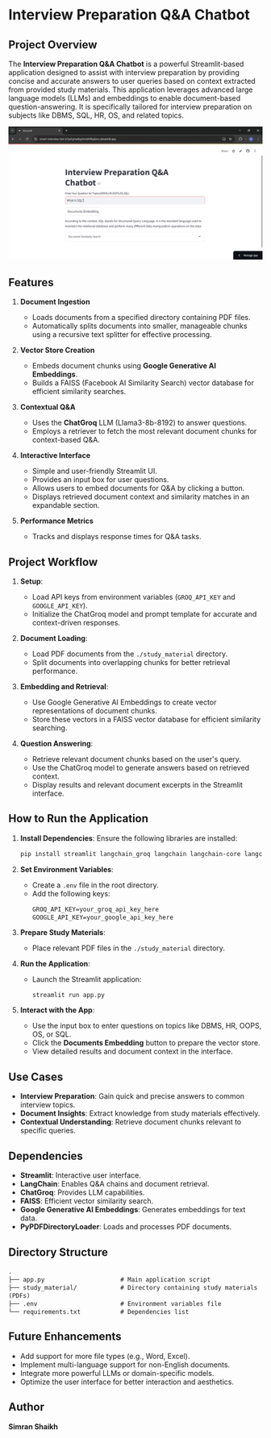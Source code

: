 # Interview Preparation Q&A Chatbot

## Project Overview
The **Interview Preparation Q&A Chatbot** is a powerful Streamlit-based application designed to assist with interview preparation by providing concise and accurate answers to user queries based on context extracted from provided study materials. This application leverages advanced large language models (LLMs) and embeddings to enable document-based question-answering. It is specifically tailored for interview preparation on subjects like DBMS, SQL, HR, OS, and related topics.


![output](images/interview.png)

## Features
1. **Document Ingestion**
   - Loads documents from a specified directory containing PDF files.
   - Automatically splits documents into smaller, manageable chunks using a recursive text splitter for effective processing.

2. **Vector Store Creation**
   - Embeds document chunks using **Google Generative AI Embeddings**.
   - Builds a FAISS (Facebook AI Similarity Search) vector database for efficient similarity searches.

3. **Contextual Q&A**
   - Uses the **ChatGroq** LLM (Llama3-8b-8192) to answer questions.
   - Employs a retriever to fetch the most relevant document chunks for context-based Q&A.

4. **Interactive Interface**
   - Simple and user-friendly Streamlit UI.
   - Provides an input box for user questions.
   - Allows users to embed documents for Q&A by clicking a button.
   - Displays retrieved document context and similarity matches in an expandable section.

5. **Performance Metrics**
   - Tracks and displays response times for Q&A tasks.

## Project Workflow
1. **Setup**:
   - Load API keys from environment variables (`GROQ_API_KEY` and `GOOGLE_API_KEY`).
   - Initialize the ChatGroq model and prompt template for accurate and context-driven responses.

2. **Document Loading**:
   - Load PDF documents from the `./study_material` directory.
   - Split documents into overlapping chunks for better retrieval performance.

3. **Embedding and Retrieval**:
   - Use Google Generative AI Embeddings to create vector representations of document chunks.
   - Store these vectors in a FAISS vector database for efficient similarity searching.

4. **Question Answering**:
   - Retrieve relevant document chunks based on the user's query.
   - Use the ChatGroq model to generate answers based on retrieved context.
   - Display results and relevant document excerpts in the Streamlit interface.

## How to Run the Application
1. **Install Dependencies**:
   Ensure the following libraries are installed:
   ```bash
   pip install streamlit langchain_groq langchain langchain-core langchain-community faiss-cpu dotenv
   ```

2. **Set Environment Variables**:
   - Create a `.env` file in the root directory.
   - Add the following keys:
     ```env
     GROQ_API_KEY=your_groq_api_key_here
     GOOGLE_API_KEY=your_google_api_key_here
     ```

3. **Prepare Study Materials**:
   - Place relevant PDF files in the `./study_material` directory.

4. **Run the Application**:
   - Launch the Streamlit application:
     ```bash
     streamlit run app.py
     ```

5. **Interact with the App**:
   - Use the input box to enter questions on topics like DBMS, HR, OOPS, OS, or SQL.
   - Click the **Documents Embedding** button to prepare the vector store.
   - View detailed results and document context in the interface.

## Use Cases
- **Interview Preparation**: Gain quick and precise answers to common interview topics.
- **Document Insights**: Extract knowledge from study materials effectively.
- **Contextual Understanding**: Retrieve document chunks relevant to specific queries.

## Dependencies
- **Streamlit**: Interactive user interface.
- **LangChain**: Enables Q&A chains and document retrieval.
- **ChatGroq**: Provides LLM capabilities.
- **FAISS**: Efficient vector similarity search.
- **Google Generative AI Embeddings**: Generates embeddings for text data.
- **PyPDFDirectoryLoader**: Loads and processes PDF documents.


## Directory Structure
```plaintext
.
├── app.py                     # Main application script
├── study_material/            # Directory containing study materials (PDFs)
├── .env                       # Environment variables file
└── requirements.txt           # Dependencies list
```

## Future Enhancements
- Add support for more file types (e.g., Word, Excel).
- Implement multi-language support for non-English documents.
- Integrate more powerful LLMs or domain-specific models.
- Optimize the user interface for better interaction and aesthetics.


## Author
**Simran Shaikh**
